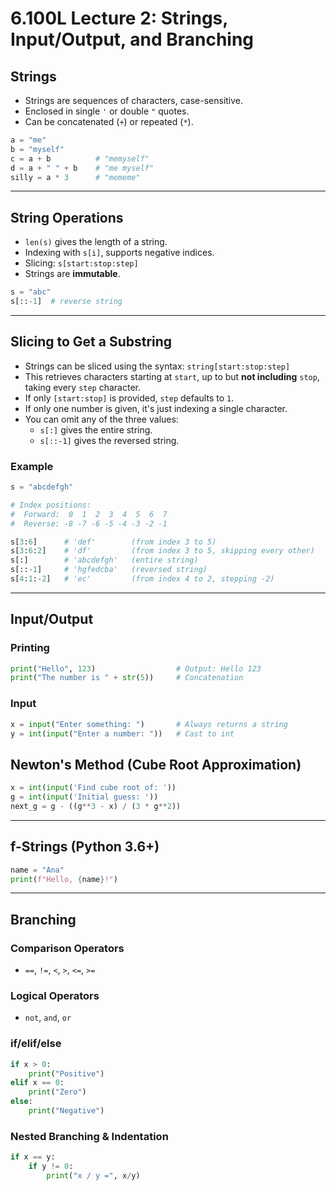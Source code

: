 # 6.100L Lecture 2: Strings, Input/Output, and Branching

## Strings
- Strings are sequences of characters, case-sensitive.
- Enclosed in single `'` or double `"` quotes.
- Can be concatenated (`+`) or repeated (`*`).

```python
a = "me"
b = "myself"
c = a + b          # "memyself"
d = a + " " + b    # "me myself"
silly = a * 3      # "mememe"
```
---

## String Operations
- `len(s)` gives the length of a string.
- Indexing with `s[i]`, supports negative indices.
- Slicing: `s[start:stop:step]`
- Strings are **immutable**.

```python
s = "abc"
s[::-1]  # reverse string
```

---

## Slicing to Get a Substring

- Strings can be sliced using the syntax: `string[start:stop:step]`
- This retrieves characters starting at `start`, up to but **not including** `stop`, taking every `step` character.
- If only `[start:stop]` is provided, `step` defaults to `1`.
- If only one number is given, it's just indexing a single character.
- You can omit any of the three values:
  - `s[:]` gives the entire string.
  - `s[::-1]` gives the reversed string.

### Example

```python
s = "abcdefgh"

# Index positions:
#  Forward:  0  1  2  3  4  5  6  7
#  Reverse: -8 -7 -6 -5 -4 -3 -2 -1

s[3:6]      # 'def'        (from index 3 to 5)
s[3:6:2]    # 'df'         (from index 3 to 5, skipping every other)
s[:]        # 'abcdefgh'   (entire string)
s[::-1]     # 'hgfedcba'   (reversed string)
s[4:1:-2]   # 'ec'         (from index 4 to 2, stepping -2)
```

---

## Input/Output
### Printing
```python
print("Hello", 123)                  # Output: Hello 123
print("The number is " + str(5))     # Concatenation
```

### Input
```python
x = input("Enter something: ")       # Always returns a string
y = int(input("Enter a number: "))   # Cast to int
```

## Newton's Method (Cube Root Approximation)
```python
x = int(input('Find cube root of: '))
g = int(input('Initial guess: '))
next_g = g - ((g**3 - x) / (3 * g**2))
```

---

## f-Strings (Python 3.6+)
```python
name = "Ana"
print(f"Hello, {name}!")
```

---

## Branching
### Comparison Operators
- `==`, `!=`, `<`, `>`, `<=`, `>=`

### Logical Operators
- `not`, `and`, `or`

### if/elif/else
```python
if x > 0:
    print("Positive")
elif x == 0:
    print("Zero")
else:
    print("Negative")
```

### Nested Branching & Indentation
```python
if x == y:
    if y != 0:
        print("x / y =", x/y)
```
